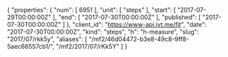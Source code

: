 {
  "properties": {
    "num": [
      6951
    ],
    "unit": [
      "steps"
    ],
    "start": [
      "2017-07-29T00:00:00Z"
    ],
    "end": [
      "2017-07-30T00:00:00Z"
    ],
    "published": [
      "2017-07-30T00:00:00Z"
    ]
  },
  "client_id": "https://www-api.jvt.me/fit",
  "date": "2017-07-30T00:00:00Z",
  "kind": "steps",
  "h": "h-measure",
  "slug": "2017/07/rkk5y",
  "aliases": [
    "/mf2/46d04472-b3e8-49c8-9ff8-5aec66557cb1/",
    "/mf2/2017/07/rKk5Y"
  ]
}
